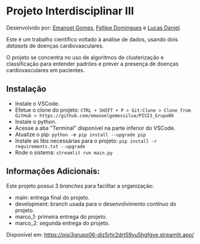 # Projeto Interdisciplinar III
Desenvolvido por: [Emanoel Gomes](emanoel20092009@gmail.com),
[Fellipe Domingues](pipo200115@gmail.com) e [Lucas Daniel](lucas.dan.melo@gmail.com).

Este é um trabalho científico voltado à análise de dados, usando dois <i>datasets</i> de doenças cardiovasculares.

O projeto se concentra no uso de algoritmos de clusterização e classificação para entender padrões e prever a presença de doenças cardiovasculares em pacientes.

## Instalação

* Instale o VSCode.
* Efetue o clone do projeto: `CTRL + SHIFT + P > Git:Clone > Clone from GitHub > https://github.com/emanoelgomessilva/PISI3_Grupo06`
* Instale o python.
* Acesse a aba "Terminal" disponível na parte inferior do VSCode.
* Atualize o pip:
  `python -m pip install --upgrade pip`
* Instale as libs necessárias para o projeto:
  `pip install -r requirements.txt --upgrade`
* Rode o sistema:
  `streamlit run main.py`

## Informações Adicionais:

Este projeto possui 3 <i>branches</i> para facilitar a organização:

* main: entrega final do projeto.
* development: branch usada para o desenvolvimento contínuo do projeto.
* marco_1: primeira entrega do projeto.
* marco_2: segunda entrega do projeto.

Disponível em: https://pisi3grupo06-djz5rhr2drt59yu5hgfgye.streamlit.app/
